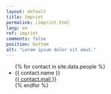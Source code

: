 ```yaml
---
layout: default
title: Imprint
permalink: /imprint.html
lang: en
ref: imprint
comments: false
position: bottom
alt: "Lorem ipsum dolor sit amut."
---
```

<ul>
    {% for contact in site.data.people %}
    <li>{{ contact.name }}<br><a href="mailto:{{ contact.mail }}">{{ contact.mail }}</a></li>
    {% endfor %}
</ul>
